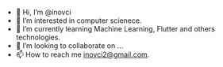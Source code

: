 - 👋 Hi, I’m @inovci
- 👀 I’m interested in computer scienece.
- 🌱 I’m currently learning Machine Learning, Flutter and others technologies.
- 💞️ I’m looking to collaborate on ...
- 📫 How to reach me inovci2@gmail.com.

<!---
inovci/inovci is a ✨ special ✨ repository because its `README.md` (this file) appears on your GitHub profile.
You can click the Preview link to take a look at your changes.
--->

